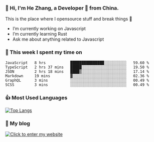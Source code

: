 ### 👋 Hi, I'm He Zhang, a Developer 🚀 from China.

This is the place where I opensource stuff and break things :rofl:

- I’m currently working on Javascript
- I’m currently learning Rust
- Ask me about anything related to Javascript

### 💪 This week I spent my time on 
<!--START_SECTION:waka-->

```text
JavaScript   8 hrs           ███████████████░░░░░░░░░░   59.60 %
TypeScript   2 hrs 37 mins   █████░░░░░░░░░░░░░░░░░░░░   19.50 %
JSON         2 hrs 18 mins   ████▒░░░░░░░░░░░░░░░░░░░░   17.14 %
Markdown     19 mins         ▓░░░░░░░░░░░░░░░░░░░░░░░░   02.36 %
GraphQL      3 mins          ░░░░░░░░░░░░░░░░░░░░░░░░░   00.49 %
SCSS         3 mins          ░░░░░░░░░░░░░░░░░░░░░░░░░   00.49 %
```

<!--END_SECTION:waka-->

### 👍 Most Used Languages
[![Top Langs](https://github-readme-stats.vercel.app/api/top-langs/?username=zhanghecool&layout=compact)](https://zhanghe.cool)

### 🌈 My blog 
[![Click to enter my website](https://cdn.jsdelivr.net/gh/zhanghecool/assets/images/gif/zhanghecools.gif)](https://zhanghe.cool)
